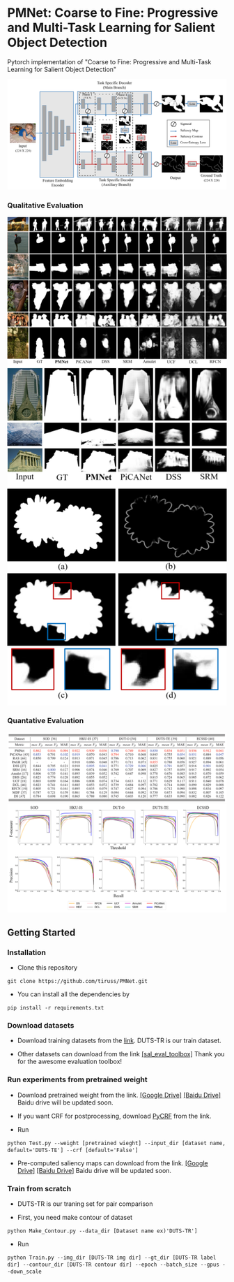# PMNet: Coarse to Fine: Progressive and Multi-Task Learning for Salient Object Detection

Pytorch implementation of "Coarse to Fine: Progressive and Multi-Task Learning for Salient Object Detection"

<img src="Figure/overall_net.png">

### Qualitative Evaluation

<img src="Figure/qualitative.png">

<img src="Figure/inside.png">

<img src="Figure/multi_ablation.png">

### Quantative Evaluation

<img src="Figure/table.PNG">

<img src="Figure/fm_pr.png">

## Getting Started
### Installation

- Clone this repository
```
git clone https://github.com/tiruss/PMNet.git
```

- You can install all the dependencies by 
```
pip install -r requirements.txt
```

### Download datasets

- Download training datasets from the [link](https://drive.google.com/open?id=1U5d5dSj3yiB1vHhgoh94rbjBMRFjg5ld). DUTS-TR is our train dataset.

- Other datasets can download from the link [[sal_eval_toolbox]](https://github.com/ArcherFMY/sal_eval_toolbox) Thank you for the awesome evaluation toolbox!

### Run experiments from pretrained weight

- Download pretrained weight from the link. [[Google Drive]](https://drive.google.com/open?id=11PQySPgimyZ011FOjmxGBOGcyti1Z0rH) [[Baidu Drive]]() Baidu drive will be updated soon.

- If you want CRF for postprocessing, download [PyCRF](https://pypi.org/project/pydensecrf/) from the link.

- Run
```
python Test.py --weight [pretrained wieght] --input_dir [dataset name, default='DUTS-TE'] --crf [default='False']
```

- Pre-computed saliency maps can download from the link. [[Google Drive]](https://drive.google.com/open?id=1im9vBnMN5zLXH-NwHzsosltYyKfyRsyz) [[Baidu Drive]]() Baidu drive will be updated soon.

### Train from scratch

- DUTS-TR is our traning set for pair comparison

- First, you need make contour of dataset

```
python Make_Contour.py --data_dir [Dataset name ex)'DUTS-TR']
```

- Run 

```
python Train.py --img_dir [DUTS-TR img dir] --gt_dir [DUTS-TR label dir] --contour_dir [DUTS-TR contour dir] --epoch --batch_size --gpus --down_scale
```
